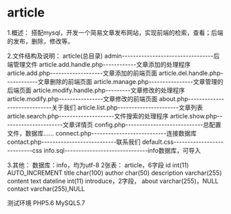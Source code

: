 # article
1.概述：
搭配mysql，开发一个简易文章发布网站，实现前端的检索，查看；后端的发布，删除，修改等。

2.文件结构及说明：
article(总目录)
admin---------------------------------后端管理文件
article.add.handle.php------------文章添加的处理程序
article.add.php-------------------文章添加的前端页面
article.del.handle.php------------文章删除的前端页面
article.manage.php----------------文章管理的后端页面
article.modify.handle.php---------文章修改的处理程序
article.modify.php----------------文章修改的前端页面
about.php-----------------------------关于我们
article.list.php----------------------文章列表
article.search.php--------------------文件搜索的处理程序
article.show.php----------------------文章详情页
config.php----------------------------总配置文件，数据库……
connect.php---------------------------连接数据库
contact.php---------------------------联系我们
default.css---------------------------css
info.sql------------------------------info数据库，可导入

3.其他：
数据库：info，均为utf-8
2张表：
article，6字段
id int(11) AUTO_INCREMENT
title char(100)
author char(50)
description varchar(255)
content text
dateline int(11)
introduce，2字段，
about varchar(255)，NULL
contact varchar(255),NULL

测试环境
PHP5.6
MySQL5.7
